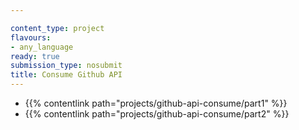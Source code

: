 ```yaml
---

content_type: project
flavours:
- any_language
ready: true
submission_type: nosubmit
title: Consume Github API
---
```


- {{% contentlink path="projects/github-api-consume/part1" %}}
- {{% contentlink path="projects/github-api-consume/part2" %}}

